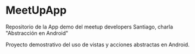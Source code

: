 # MeetUpApp
Repositorio de la App demo del meetup developers Santiago, charla "Abstracción en Android"

Proyecto demostrativo del uso de vistas y acciones abstractas en Android.
